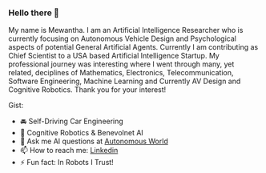 ### Hello there 👋

<!--
**eshanmherath/eshanmherath** is a ✨ _special_ ✨ repository because its `README.md` (this file) appears on your GitHub profile.
-->

My name is Mewantha. I am an Artificial Intelligence Researcher who is currently focusing on Autonomous Vehicle Design and Psychological aspects of potential General Artificial Agents. Currently I am contributing as Chief Scientist to a USA based Artificial Intelligence Startup. My professional journey was interesting where I went through many, yet related, deciplines of Mathematics, Electronics, Telecommunication, Software Engineering, Machine Learning and Currently AV Design and Cognitive Robotics.
Thank you for your interest!

Gist:

- 🚘 Self-Driving Car Engineering
- 🤖 Cognitive Robotics & Benevolnet AI
- 💬 Ask me AI questions at [Autonomous World](https://www.youtube.com/channel/UC94SsP1oGS_qhzvqaUguSeQ)
- 📫 How to reach me: [Linkedin](https://www.linkedin.com/in/eshan-mewantha-herath/)
- ⚡ Fun fact: In Robots I Trust!
